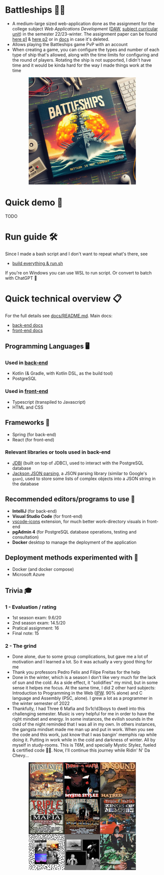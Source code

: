 # Battleships 🚢💥
- A medium-large sized web-application done as the assignment for the college subject *Web Applications Development* ([DAW](https://github.com/isel-leic-daw/), [subject curricular unit](https://www.isel.pt/en/leic/web-application-development)) in the semester 22/23-winter. The assignment paper can be found [here p1](https://github.com/isel-leic-daw/s2223i-51d-51n-public/issues/1) & [here p2](https://github.com/isel-leic-daw/s2223i-51d-51n-public/issues/13) or in [docs](./docs/assignment-paper.md) in case it's deleted.
- Allows playing the Battleships game PvP with an account
- When creating a game, you can configure the types and number of each type of ship that's allowed, along with the time limits for configuring and the round of players. Rotating the ship is not supported, I didn't have time and it would be kinda hard for the way I made things work at the time

<p align="center">
    <img style="width: 350px; margin: auto auto;" src="./docs/imgs/cover_main.jpeg" />
</p>

# Quick demo 🎥
TODO

# Run guide 🛠️
Since I made a bash script and I don't want to repeat what's there, see
- [build everything & run.sh](build%20everything%20&%20run.sh)

If you're on Windows you can use WSL to run script. Or convert to batch with ChatGPT 🤷

# Quick technical overview 📋
For the full details see [docs/README.md](./docs/README.md). Main docs:
- [back-end docs](./docs/back-end.md)
- [front-end docs](./docs/front-end.md)
## Programming Languages 🖥️
### Used in [back-end](./back-end/)
- Kotlin (& Gradle, with Kotlin DSL, as the build tool)
- PostgreSQL
### Used in [front-end](./front-end/)
- Typescript (transpiled to Javascript)
- HTML and CSS
## Frameworks 🧩
- Spring (for back-end)
- React (for front-end)
### Relevant libraries or tools used in back-end
- [JDBI](https://jdbi.org/) (built on top of JDBC), used to interact with the PostgreSQL database
- [Jackson JSON parsing](https://github.com/FasterXML/jackson), a JSON parsing library (similar to Google's `gson`), used to store some lists of complex objects into a JSON string in the database
## Recommended editors/programs to use 🔌
- **IntelliJ** (for back-end)
- **Visual Studio Code** (for front-end)
- [vscode-icons](https://marketplace.visualstudio.com/items?itemName=vscode-icons-team.vscode-icons) extension, for much better work-directory visuals in front-end
- **pgAdmin 4** (for PostgreSQL database operations, testing and consultation)
- **Docker** desktop to manage the deployment of the application

## Deployment methods experimented with 🐋
- Docker (and docker compose)
- Microsoft Azure

## Trivia 🎓
### 1 - Evaluation / rating
- 1st season exam: 9.6/20
- 2nd season exam: 14.5/20
- Pratical assignment: 16
- Final note: 15
### 2 - The grind
- Done alone, due to some group complications, but gave me a lot of motivation and I learned a lot. So it was actually a very good thing for me
- Thank you professors Pedro Felix and Filipe Freitas for the help
- Done in the winter, which is a season I don't like very much for the lack of sun and the cold. As a side effect, it "solidifies" my mind, but in some sense it helpes me focus. At the same time, I did 2 other hard subjects: Introduction to Programming in the Web ([IPW](https://github.com/isel-leic-ipw/). 90% alone) and C language and Assembly (PSC, alone). I grew a lot as a programmer in the winter semester of 2022
- Thankfully, I had Three 6 Mafia and Sv1c!d3boys to dwell into this challenging semester. Music is very helpful for me in order to have the right mindset and energy. In some instances, the evilish sounds in the cold of the night reminded that I was all in my own. In others instances, the gangsta mindset made me man up and put in work. When you see the code and this work, just know that I was bangin' memphis rap while doing it. Putting in work while in the cold and darkness of winter. All by myself in study-rooms. This is T6M, and specially Mystic Stylez, fueled & certified code 😤😈. Now, I'll continue this journey while Ridin' N' Da Chevy...

<p align="center">
    <img style="width: 350px; margin: auto auto;" src="./docs/imgs/vibe-albums.jpg" />
</p>

